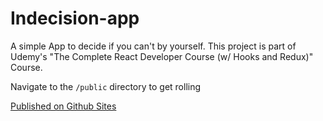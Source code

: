 # Indecision-app

A simple App to decide if you can't by yourself.
This project is part of Udemy's "The Complete React Developer Course (w/ Hooks and Redux)" Course.

Navigate to the `/public` directory to get rolling

[Published on Github Sites](https://fabcgn.github.io/indecision-app/public/)
